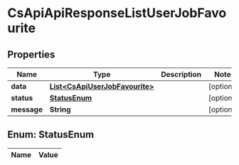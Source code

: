 
# CsApiApiResponseListUserJobFavourite

## Properties
Name | Type | Description | Notes
------------ | ------------- | ------------- | -------------
**data** | [**List&lt;CsApiUserJobFavourite&gt;**](CsApiUserJobFavourite.md) |  |  [optional]
**status** | [**StatusEnum**](#StatusEnum) |  |  [optional]
**message** | **String** |  |  [optional]


<a name="StatusEnum"></a>
## Enum: StatusEnum
Name | Value
---- | -----



